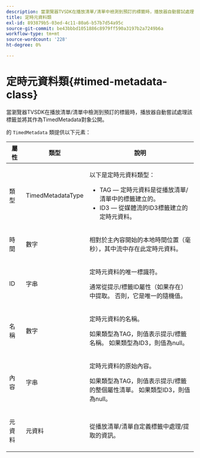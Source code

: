 ```yaml
---
description: 當瀏覽器TVSDK在播放清單/清單中檢測到預訂的標籤時，播放器自動嘗試處理該標籤並將其作為TimedMetadata對象公開。
title: 定時元資料類
exl-id: 893879b5-03ed-4c11-80a6-b57b7d54a95c
source-git-commit: be43bbbd1051886c8979ff590a3197b2a7249b6a
workflow-type: tm+mt
source-wordcount: '228'
ht-degree: 0%

---
```


# 定時元資料類{#timed-metadata-class}

當瀏覽器TVSDK在播放清單/清單中檢測到預訂的標籤時，播放器自動嘗試處理該標籤並將其作為TimedMetadata對象公開。

的 `TimedMetadata` 類提供以下元素：

<table id="table_5827A0626EDC45F68DC3E7644F3EFF69"> 
 <thead> 
  <tr> 
   <th colname="col1" class="entry"> 屬性 </th> 
   <th colname="col02" class="entry"> 類型 </th> 
   <th colname="col2" class="entry"> 說明 </th> 
  </tr>
 </thead>
 <tbody> 
  <tr> 
   <td colname="col1"> <p>類型 </p> </td> 
   <td colname="col02"> <p><span class="codeph"> TimedMetadataType</span> </p> </td> 
   <td colname="col2"> <p>以下是定時元資料類型： 
     <ul id="ul_E79C375A54C64BF09A927EE8983E98E3"> 
      <li id="li_F1907521CDBE47E282A87AF0A7A1477A">TAG — 定時元資料是從播放清單/清單中的標籤建立的。 </li> 
      <li id="li_5B0C0B0F247144709F86E6654A5AB500">ID3 — 從媒體流的ID3標籤建立的定時元資料。 </li> 
     </ul> </p> </td> 
  </tr> 
  <tr> 
   <td colname="col1"> <p>時間 </p> </td> 
   <td colname="col02"> <p>數字 </p> </td> 
   <td colname="col2"> <p>相對於主內容開始的本地時間位置（毫秒），其中流中存在此定時元資料。 </p> </td> 
  </tr> 
  <tr> 
   <td colname="col1"> <p>ID </p> </td> 
   <td colname="col02"> <p>字串 </p> </td> 
   <td colname="col2"> <p>定時元資料的唯一標識符。 </p> <p>通常從提示/標籤ID屬性（如果存在）中提取。 否則，它是唯一的隨機值。 </p> </td> 
  </tr> 
  <tr> 
   <td colname="col1"> <p>名稱 </p> </td> 
   <td colname="col02"> <p>數字 </p> </td> 
   <td colname="col2"> <p>定時元資料的名稱。 </p> <p>如果類型為TAG，則值表示提示/標籤名稱。 如果類型為ID3，則值為null。 </p> </td> 
  </tr> 
  <tr> 
   <td colname="col1"> <p>內容 </p> </td> 
   <td colname="col02"> <p>字串 </p> </td> 
   <td colname="col2"> <p>定時元資料的原始內容。 </p> <p>如果類型為TAG，則值表示提示/標籤的整個屬性清單。 如果類型ID3，則值為null。 </p> </td> 
  </tr> 
  <tr> 
   <td colname="col1"> <p>元資料 </p> </td> 
   <td colname="col02"> <p><span class="codeph"> 元資料</span> </p> </td> 
   <td colname="col2"> <p>從播放清單/清單自定義標籤中處理/提取的資訊。 </p> </td> 
  </tr> 
 </tbody> 
</table>
